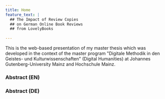 ```yaml
---
title: Home
feature_text: |
  ## The Impact of Review Copies 
  ## on German Online Book Reviews
  ## from LovelyBooks
  
---
```


This is the web-based presentation of my master thesis which was developed in the context of the master program "Digitale Methodik in den Geistes- und Kulturwissenschaften" (Digital Humanities) at Johannes Gutenberg-University Mainz and Hochschule Mainz. 


### Abstract (EN)

### Abstract (DE)


